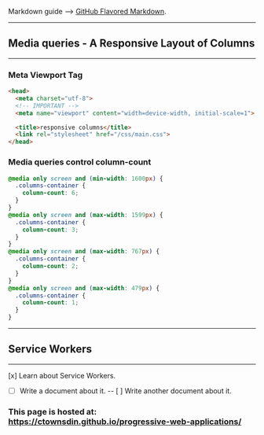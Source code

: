 Markdown guide --> [GitHub Flavored Markdown](https://guides.github.com/features/mastering-markdown/).

--------------------------------------------------
## Media queries - A Responsive Layout of Columns
--------------------------------------------------
   
### Meta Viewport Tag
```html
<head>
  <meta charset="utf-8">
  <!-- IMPORTANT -->
  <meta name="viewport" content="width=device-width, initial-scale=1">

  <title>responsive columns</title>
  <link rel="stylesheet" href="/css/main.css">
</head>
```
	
### Media queries control column-count
```css
@media only screen and (min-width: 1600px) {
  .columns-container {
    column-count: 6;
  }
}
@media only screen and (max-width: 1599px) {
  .columns-container {
    column-count: 3;
  }
}
@media only screen and (max-width: 767px) {
  .columns-container {
    column-count: 2;
  }
}
@media only screen and (max-width: 479px) {
  .columns-container {
    column-count: 1;
  }
}
```
   
--------------------------------------------------
## Service Workers
--------------------------------------------------
[x] Learn about Service Workers.
- [ ] Write a document about it.
-- [ ] Write another document about it.
   
### This page is hosted at: https://ctownsdin.github.io/progressive-web-applications/
   